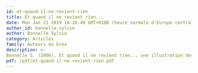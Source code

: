 ```yaml
---
id: et-quand-il-ne-revient-rien
title: Et quand il ne revient rien...
date: Mon Jan 21 2019 10:16:49 GMT+0100 (heure normale d’Europe centrale)
author_id: bonnelle-sylvie
author: Bonnelle Sylvie
category: Articles
family: Auteurs du Grex
description: >-
Bonnelle S. (2006), Et quand il ne revient rien... une illustration des effets du questionnement, Expliciter n° 67, p. 31-36. 
pdf: /pdf/et-quand-il-ne-revient-rien.pdf
---
```

